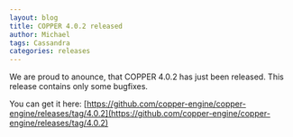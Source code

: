 ```yaml
---
layout: blog
title: COPPER 4.0.2 released
author: Michael
tags: Cassandra
categories: releases
---
```


We are proud to anounce, that COPPER 4.0.2 has just been released.
This release contains only some bugfixes.

You can get it here:
[https://github.com/copper-engine/copper-engine/releases/tag/4.0.2](https://github.com/copper-engine/copper-engine/releases/tag/4.0.2)